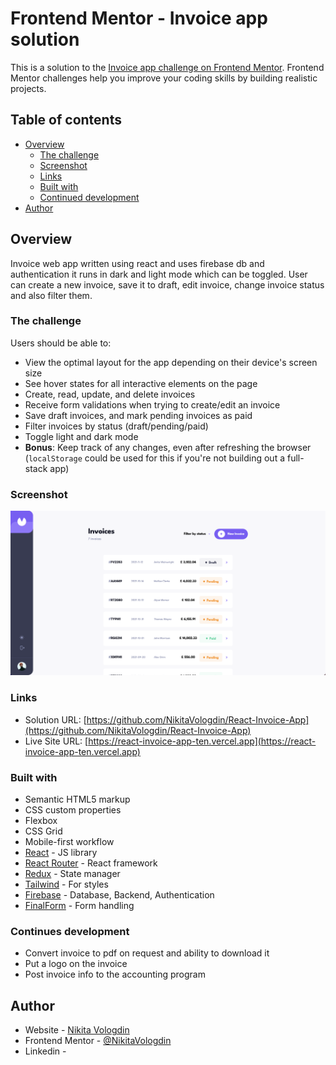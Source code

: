 # Frontend Mentor - Invoice app solution

This is a solution to the [Invoice app challenge on Frontend Mentor](https://www.frontendmentor.io/challenges/invoice-app-i7KaLTQjl). Frontend Mentor challenges help you improve your coding skills by building realistic projects.

## Table of contents

- [Overview](#overview)
  - [The challenge](#the-challenge)
  - [Screenshot](#screenshot)
  - [Links](#links)
  - [Built with](#built-with)
  - [Continued development](#continued-development)
- [Author](#author)

## Overview

Invoice web app written using react and uses firebase db and authentication it runs in dark and light mode which can be toggled. User can create a new invoice, save it to draft, edit invoice, change invoice status and also filter them.

### The challenge

Users should be able to:

- View the optimal layout for the app depending on their device's screen size
- See hover states for all interactive elements on the page
- Create, read, update, and delete invoices
- Receive form validations when trying to create/edit an invoice
- Save draft invoices, and mark pending invoices as paid
- Filter invoices by status (draft/pending/paid)
- Toggle light and dark mode
- **Bonus**: Keep track of any changes, even after refreshing the browser (`localStorage` could be used for this if you're not building out a full-stack app)

### Screenshot

![Invoices preview](./screenshots/screenshot.png)

### Links

- Solution URL: [https://github.com/NikitaVologdin/React-Invoice-App](https://github.com/NikitaVologdin/React-Invoice-App)
- Live Site URL: [https://react-invoice-app-ten.vercel.app](https://react-invoice-app-ten.vercel.app)

### Built with

- Semantic HTML5 markup
- CSS custom properties
- Flexbox
- CSS Grid
- Mobile-first workflow
- [React](https://reactjs.org/) - JS library
- [React Router](https://reactrouter.com/) - React framework
- [Redux](https://redux.js.org/) - State manager
- [Tailwind](https://tailwindcss.com/) - For styles
- [Firebase](https://firebase.google.com/) - Database, Backend, Authentication
- [FinalForm](https://final-form.org/react) - Form handling

### Continues development

- Convert invoice to pdf on request and ability to download it
- Put a logo on the invoice
- Post invoice info to the accounting program

## Author

- Website - [Nikita Vologdin](https://vologdin.eu/portfolio)
- Frontend Mentor - [@NikitaVologdin](https://www.frontendmentor.io/profile/NikitaVologdin)
- Linkedin - [](https://www.linkedin.com/in/nikitavologdins/)
